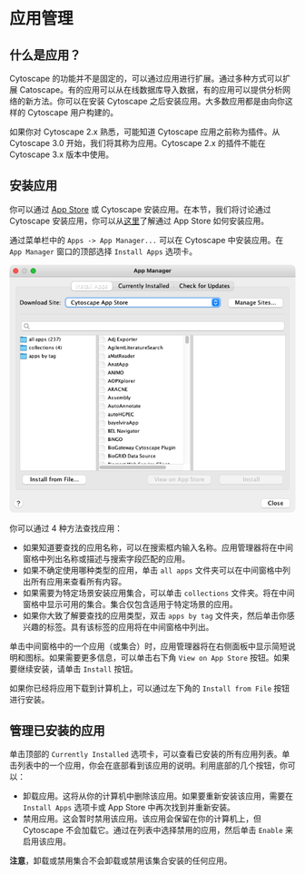 # 应用管理

## 什么是应用？

Cytoscape 的功能并不是固定的，可以通过应用进行扩展。通过多种方式可以扩展 Catoscape。有的应用可以从在线数据库导入数据，有的应用可以提供分析网络的新方法。你可以在安装 Cytoscape 之后安装应用。大多数应用都是由向你这样的 Cytoscape 用户构建的。

如果你对 Cytoscape 2.x 熟悉，可能知道 Cytoscape 应用之前称为插件。从 Cytoscape 3.0 开始，我们将其称为应用。Cytoscape 2.x 的插件不能在 Cytoscape 3.x 版本中使用。

## 安装应用

你可以通过 [App Store](http://apps.cytoscape.org/) 或 Cytoscape 安装应用。在本节，我们将讨论通过 Cytoscape 安装应用，你可以从[这里](http://apps.cytoscape.org/help/getstarted_app_install)了解通过 App Store 如何安装应用。

通过菜单栏中的 `Apps -> App Manager...` 可以在 Cytoscape 中安装应用。在 `App Manager` 窗口的顶部选择 `Install Apps` 选项卡。

![](images/app-manager/app-manager.png)

你可以通过 4 种方法查找应用：

- 如果知道要查找的应用名称，可以在搜索框内输入名称。应用管理器将在中间窗格中列出名称或描述与搜索字段匹配的应用。
- 如果不确定使用哪种类型的应用，单击 `all apps` 文件夹可以在中间窗格中列出所有应用来查看所有内容。
- 如果需要为特定场景安装应用集合，可以单击 `collections` 文件夹。将在中间窗格中显示可用的集合。集合仅包含适用于特定场景的应用。
- 如果你大致了解要查找的应用类型，双击 `apps by tag` 文件夹，然后单击你感兴趣的标签。具有该标签的应用将在中间窗格中列出。

单击中间窗格中的一个应用（或集合）时，应用管理器将在右侧面板中显示简短说明和图标。如果需要更多信息，可以单击右下角 `View on App Store` 按钮。如果要继续安装，请单击 `Install` 按钮。

如果你已经将应用下载到计算机上，可以通过左下角的 `Install from File` 按钮进行安装。

## 管理已安装的应用

单击顶部的 `Currently Installed` 选项卡，可以查看已安装的所有应用列表。单击列表中的一个应用，你会在底部看到该应用的说明。利用底部的几个按钮，你可以：

- 卸载应用。这将从你的计算机中删除该应用。如果要重新安装该应用，需要在 `Install Apps` 选项卡或 App Store 中再次找到并重新安装。
- 禁用应用。这会暂时禁用该应用。该应用会保留在你的计算机上，但 Cytoscape 不会加载它。通过在列表中选择禁用的应用，然后单击 `Enable` 来启用该应用。

**注意**，卸载或禁用集合不会卸载或禁用该集合安装的任何应用。
